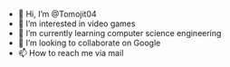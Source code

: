 - 👋 Hi, I’m @Tomojit04
- 👀 I’m interested in video games 
- 🌱 I’m currently learning computer science engineering 
- 💞️ I’m looking to collaborate on Google 
- 📫 How to reach me via mail 

<!---
Tomojit04/Tomojit04 is a ✨ special ✨ repository because its `README.md` (this file) appears on your GitHub profile.
You can click the Preview link to take a look at your changes.
--->
